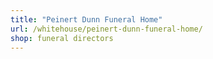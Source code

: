 ```yaml
---
title: "Peinert Dunn Funeral Home"
url: /whitehouse/peinert-dunn-funeral-home/
shop: funeral directors
---
```

